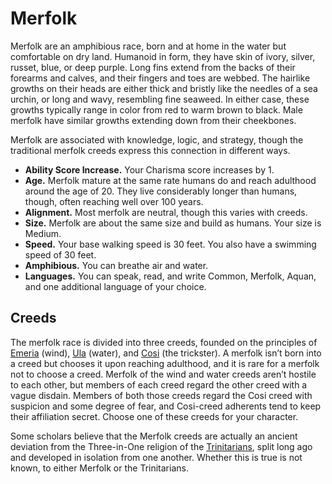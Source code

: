# Merfolk
Merfolk are an amphibious race, born and at home in the water but comfortable on dry land. Humanoid in form, they have skin of ivory, silver, russet, blue, or deep purple. Long fins extend from the backs of their forearms and calves, and their fingers and toes are webbed. The hairlike growths on their heads are either thick and bristly like the needles of a sea urchin, or long and wavy, resembling fine seaweed. In either case, these growths typically range in color from red to warm brown to black. Male merfolk have similar growths extending down from their cheekbones.

Merfolk are associated with knowledge, logic, and strategy, though the traditional merfolk creeds express this connection in different ways.

* **Ability Score Increase.** Your Charisma score increases by 1.
* **Age.** Merfolk mature at the same rate humans do and reach adulthood around the age of 20. They live considerably longer than humans, though, often reaching well over 100 years.
* **Alignment.** Most merfolk are neutral, though this varies with creeds.
* **Size.** Merfolk are about the same size and build as humans. Your size is Medium.
* **Speed.** Your base walking speed is 30 feet. You also have a swimming speed of 30 feet.
* **Amphibious.** You can breathe air and water.
* **Languages.** You can speak, read, and write Common, Merfolk, Aquan, and one additional language of your choice.

## Creeds
The merfolk race is divided into three creeds, founded on the principles of [Emeria](Merfolk/Emeria.md) (wind), [Ula](Merfolk/Ula.md) (water), and [Cosi](Merfolk/Cosi.md) (the trickster). A merfolk isn’t born into a creed but chooses it upon reaching adulthood, and it is rare for a merfolk not to choose a creed. Merfolk of the wind and water creeds aren’t hostile to each other, but members of each creed regard the other creed with a vague disdain. Members of both those creeds regard the Cosi creed with suspicion and some degree of fear, and Cosi-creed adherents tend to keep their affiliation secret. Choose one of these creeds for your character.

Some scholars believe that the Merfolk creeds are actually an ancient deviation from the Three-in-One religion of the [Trinitarians](/Religions/Trinitarian.md), split long ago and developed in isolation from one another. Whether this is true is not known, to either Merfolk or the Trinitarians.



